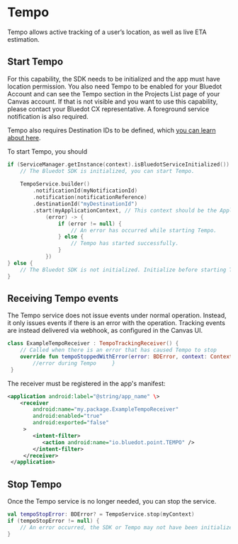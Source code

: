 Tempo
===============

Tempo allows active tracking of a user’s location, as well as live ETA estimation.

Start Tempo
-----------

For this capability, the SDK needs to be initialized and the app must have location permission. You also need Tempo to be enabled for your Bluedot Account and can see the Tempo section in the Projects List page of your Canvas account. If that is not visible and you want to use this capability, please contact your Bluedot CX representative. A foreground service notification is also required.

Tempo also requires Destination IDs to be defined, which [you can learn about here](../../Tempo/Create%20your%20destinations.md).

To start Tempo, you should

```kotlin
if (ServiceManager.getInstance(context).isBluedotServiceInitialized()) {
    // The Bluedot SDK is initialized, you can start Tempo.
    
    TempoService.builder()
        .notificationId(myNotificationId)
        .notification(notificationReference)
        .destinationId("myDestinationId")
        .start(myApplicationContext, // This context should be the Application context
            (error) -> {
                if (error != null) {
                    // An error has occurred while starting Tempo.
                } else {
                    // Tempo has started successfully.
                }
            })
} else {
    // The Bluedot SDK is not initialized. Initialize before starting Tempo
}
```

Receiving Tempo events
----------------------

The Tempo service does not issue events under normal operation. Instead, it only issues events if there is an error with the operation. Tracking events are instead delivered via webhook, as configured in the Canvas UI.

```kotlin
class ExampleTempoReceiver : TempoTrackingReceiver() {
    // Called when there is an error that has caused Tempo to stop
    override fun tempoStoppedWithError(error: BDError, context: Context) {
        //error during Tempo     }
 }
```

The receiver must be registered in the app's manifest:
```xml title="AndroidManifest"
<application android:label="@string/app_name" \>
    <receiver
        android:name="my.package.ExampleTempoReceiver"
        android:enabled="true"
        android:exported="false"
     >
        <intent-filter>
           <action android:name="io.bluedot.point.TEMPO" />
        </intent-filter>
     </receiver>
 </application>
 ```

Stop Tempo
----------

Once the Tempo service is no longer needed, you can stop the service.

```kotlin
val tempoStopError: BDError? = TempoService.stop(myContext)
if (tempoStopError != null) {
    // An error occurred, the SDK or Tempo may not have been initialized correctly.
}
```